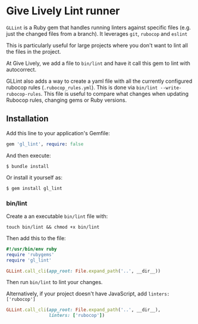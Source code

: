 # Give Lively Lint runner

`GLLint` is a Ruby gem that handles running linters against specific files (e.g. just the changed files from a branch). It leverages `git`, `rubocop` and `eslint`

This is particularly useful for large projects where you don't want to lint all the files in the project.

At Give Lively, we add a file to `bin/lint` and have it call this gem to lint with autocorrect.

GLLint also adds a way to create a yaml file with all the currently configured rubocop rules (`.rubocop_rules.yml`). This is done via `bin/lint --write-rubocop-rules`. This file is useful to compare what changes when updating Rubocop rules, changing gems or Ruby versions.


## Installation

Add this line to your application's Gemfile:

```ruby
gem 'gl_lint', require: false
```

And then execute:

    $ bundle install

Or install it yourself as:

    $ gem install gl_lint

### bin/lint

Create a an executable `bin/lint` file with:

`touch bin/lint && chmod +x bin/lint`

Then add this to the file:

```ruby
#!/usr/bin/env ruby
require 'rubygems'
require 'gl_lint'

GLLint.call_cli(app_root: File.expand_path('..', __dir__))
```

Then run `bin/lint` to lint your changes.

Alternatively, if your project doesn't have JavaScript, add `linters: ['rubocop']`

```ruby
GLLint.call_cli(app_root: File.expand_path('..', __dir__),
                linters: ['rubocop'])
```
